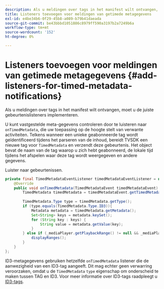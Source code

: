 ```yaml
---
description: Als u meldingen over tags in het manifest wilt ontvangen, moet u de juiste gebeurtenislisteners implementeren.
title: Listeners toevoegen voor meldingen van getimede metagegevens
exl-id: e4be34b6-0f29-45b8-a089-b79b41daeada
source-git-commit: be43bbbd1051886c8979ff590a3197b2a7249b6a
workflow-type: tm+mt
source-wordcount: '152'
ht-degree: 0%

---
```


# Listeners toevoegen voor meldingen van getimede metagegevens {#add-listeners-for-timed-metadata-notifications}

Als u meldingen over tags in het manifest wilt ontvangen, moet u de juiste gebeurtenislisteners implementeren.

U kunt vastgestelde meta-gegevens controleren door te luisteren naar `onTimedMetadata`, die uw toepassing op de hoogte stelt van verwante activiteiten. Telkens wanneer een unieke geabonneerde tag wordt geïdentificeerd tijdens het parseren van de inhoud, bereidt TVSDK een nieuwe tag voor `TimedMetadata` en verzendt deze gebeurtenis. Het object bevat de naam van de tag waarop u zich hebt geabonneerd, de lokale tijd tijdens het afspelen waar deze tag wordt weergegeven en andere gegevens.

Luister naar gebeurtenissen.

```java
private final TimedMetadataEventListener timedMetadataEventListener = new TimedMetadataEventListener() { 
    @Override 
    public void onTimedMetadata(TimedMetadataEvent timedMetadataEvent) { 
        TimedMetadata timedMetadata = timedMetadataEvent.getTimedMetadata(); 
 
        TimedMetadata.Type type = timedMetadata.getType(); 
        if (type.equals(TimedMetadata.Type.ID3)){ 
            Metadata metadata = timedMetadata.getMetadata(); 
            Set<String> keys = metadata.keySet(); 
            for (String key : keys) { 
                String value = metadata.getValue(key); 
            } 
        } else if (_mediaPlayer.getPlaybackRange() != null && _mediaPlayer.getPlaybackRange().getDuration() > 0) { 
            displayRanges(); 
        } 
    } 
}; 
```

ID3-metagegevens gebruiken hetzelfde `onTimedMetadata` listener die de aanwezigheid van een ID3-tag aangeeft. Dit mag echter geen verwarring veroorzaken, omdat u de `TimedMetadata` `type` eigenschap om onderscheid te maken tussen TAG en ID3. Voor meer informatie over ID3-tags raadpleegt u [ID3-tags](../../../../tvsdk-3x-android-prog/android-3x-content-playback-options-android2/android-3x-id3-metadata-retrieve.md).
